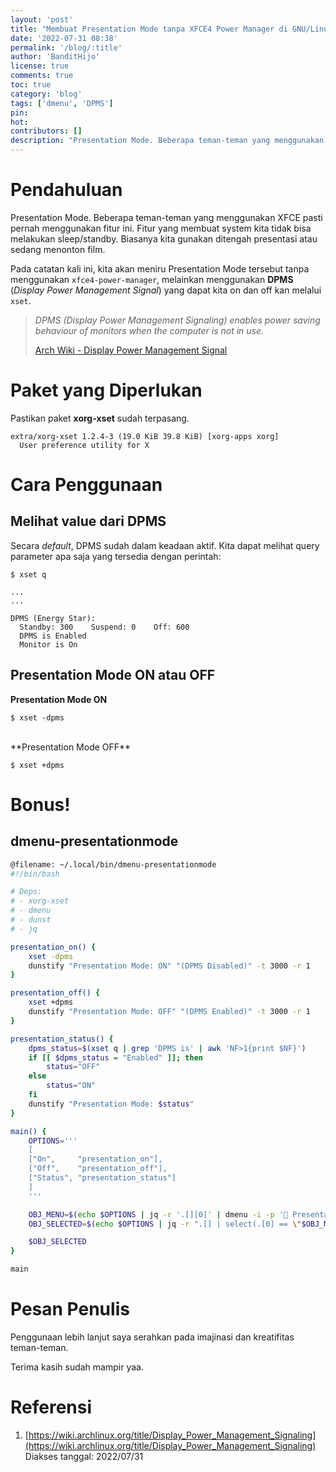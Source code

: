```yaml
---
layout: 'post'
title: "Membuat Presentation Mode tanpa XFCE4 Power Manager di GNU/Linux (Bonus! dmenu-presentationmode)"
date: '2022-07-31 08:38'
permalink: '/blog/:title'
author: 'BanditHijo'
license: true
comments: true
toc: true
category: 'blog'
tags: ['dmenu', 'DPMS']
pin:
hot:
contributors: []
description: "Presentation Mode. Beberapa teman-teman yang menggunakan XFCE pasti pernah menggunakan fitur ini. Fitur yang membuat system kita tidak bisa melakukan sleep/standby. Biasanya kita gunakan ditengah presentasi atau sedang menonton film. Pada catatan kali ini, kita akan meniru Presentation Mode tersebut tanpa menggunakan xfce4-power-manager, melainkan menggunakan DPMS (Display Power Management Signal) yang dapat kita on dan off kan melalui xset."
---
```


# Pendahuluan

Presentation Mode. Beberapa teman-teman yang menggunakan XFCE pasti pernah menggunakan fitur ini. Fitur yang membuat system kita tidak bisa melakukan sleep/standby. Biasanya kita gunakan ditengah presentasi atau sedang menonton film.

Pada catatan kali ini, kita akan meniru Presentation Mode tersebut tanpa menggunakan `xfce4-power-manager`, melainkan menggunakan **DPMS** (*Display Power Management Signal*) yang dapat kita on dan off kan melalui `xset`.

> *DPMS (Display Power Management Signaling) enables power saving behaviour of monitors when the computer is not in use.*
>
> [Arch Wiki - Display Power Management Signal](https://wiki.archlinux.org/title/Display_Power_Management_Signaling)

# Paket yang Diperlukan

Pastikan paket **xorg-xset** sudah terpasang.

```
extra/xorg-xset 1.2.4-3 (19.0 KiB 39.8 KiB) [xorg-apps xorg]
  User preference utility for X
```

# Cara Penggunaan

## Melihat value dari DPMS

Secara *default*, DPMS sudah dalam keadaan aktif. Kita dapat melihat query parameter apa saja yang tersedia dengan perintah:

```
$ xset q
```

```
...
...

DPMS (Energy Star):
  Standby: 300    Suspend: 0    Off: 600
  DPMS is Enabled
  Monitor is On
````

## Presentation Mode ON atau OFF

**Presentation Mode ON**

```
$ xset -dpms
```

<br>
**Presentation Mode OFF**

```
$ xset +dpms
```

# Bonus!

## dmenu-presentationmode

```bash
@filename: ~/.local/bin/dmenu-presentationmode
#!/bin/bash

# Deps:
# - xorg-xset
# - dmenu
# - dunst
# - jq

presentation_on() {
    xset -dpms
    dunstify "Presentation Mode: ON" "(DPMS Disabled)" -t 3000 -r 1
}

presentation_off() {
    xset +dpms
    dunstify "Presentation Mode: OFF" "(DPMS Enabled)" -t 3000 -r 1
}

presentation_status() {
    dpms_status=$(xset q | grep 'DPMS is' | awk 'NF>1{print $NF}')
    if [[ $dpms_status = "Enabled" ]]; then
        status="OFF"
    else
        status="ON"
    fi
    dunstify "Presentation Mode: $status"
}

main() {
    OPTIONS='''
    [
    ["On",     "presentation_on"],
    ["Off",    "presentation_off"],
    ["Status", "presentation_status"]
    ]
    '''

    OBJ_MENU=$(echo $OPTIONS | jq -r '.[][0]' | dmenu -i -p ' Presentation Mode')
    OBJ_SELECTED=$(echo $OPTIONS | jq -r ".[] | select(.[0] == \"$OBJ_MENU\") | .[1]")

    $OBJ_SELECTED
}

main
```

# Pesan Penulis

Penggunaan lebih lanjut saya serahkan pada imajinasi dan kreatifitas teman-teman.

Terima kasih sudah mampir yaa.

# Referensi

1. [https://wiki.archlinux.org/title/Display_Power_Management_Signaling](https://wiki.archlinux.org/title/Display_Power_Management_Signaling)
<br>Diakses tanggal: 2022/07/31
